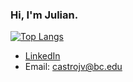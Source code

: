 ### Hi, I'm Julian.

[![Top Langs](https://github-readme-stats.vercel.app/api/top-langs/?username=juliancstrocodes)](https://github.com/juliancstrocodes/github-readme-stats)

- [LinkedIn](https://www.linkedin.com/in/julian-castro-7950aa1a7/)
- Email: castrojv@bc.edu

